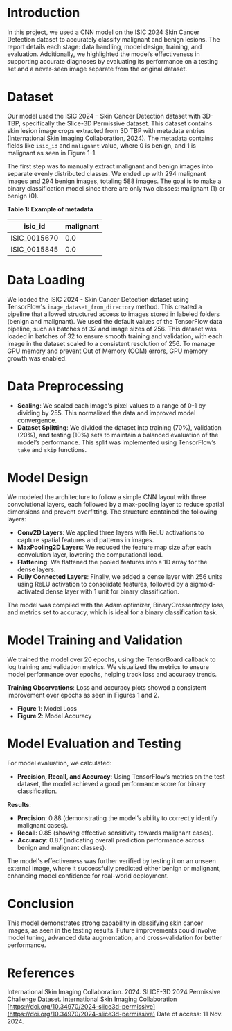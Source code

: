 # Introduction

In this project, we used a CNN model on the ISIC 2024 Skin Cancer Detection dataset to accurately classify malignant and benign lesions. The report details each stage: data handling, model design, training, and evaluation. Additionally, we highlighted the model’s effectiveness in supporting accurate diagnoses by evaluating its performance on a testing set and a never-seen image separate from the original dataset.

# Dataset

Our model used the ISIC 2024 – Skin Cancer Detection dataset with 3D-TBP, specifically the Slice-3D Permissive dataset. This dataset contains skin lesion image crops extracted from 3D TBP with metadata entries (International Skin Imaging Collaboration, 2024). The metadata contains fields like `isic_id` and `malignant` value, where 0 is benign, and 1 is malignant as seen in Figure 1-1.

The first step was to manually extract malignant and benign images into separate evenly distributed classes. We ended up with 294 malignant images and 294 benign images, totaling 588 images. The goal is to make a binary classification model since there are only two classes: malignant (1) or benign (0).

**Table 1: Example of metadata**

| isic_id       | malignant |
|---------------|-----------|
| ISIC_0015670  | 0.0       |
| ISIC_0015845  | 0.0       |

# Data Loading

We loaded the ISIC 2024 - Skin Cancer Detection dataset using TensorFlow's `image_dataset_from_directory` method. This created a pipeline that allowed structured access to images stored in labeled folders (benign and malignant). We used the default values of the TensorFlow data pipeline, such as batches of 32 and image sizes of 256. This dataset was loaded in batches of 32 to ensure smooth training and validation, with each image in the dataset scaled to a consistent resolution of 256. To manage GPU memory and prevent Out of Memory (OOM) errors, GPU memory growth was enabled.

# Data Preprocessing

- **Scaling**: We scaled each image's pixel values to a range of 0-1 by dividing by 255. This normalized the data and improved model convergence.
- **Dataset Splitting**: We divided the dataset into training (70%), validation (20%), and testing (10%) sets to maintain a balanced evaluation of the model’s performance. This split was implemented using TensorFlow’s `take` and `skip` functions.

# Model Design

We modeled the architecture to follow a simple CNN layout with three convolutional layers, each followed by a max-pooling layer to reduce spatial dimensions and prevent overfitting. The structure contained the following layers:

- **Conv2D Layers**: We applied three layers with ReLU activations to capture spatial features and patterns in images.
- **MaxPooling2D Layers**: We reduced the feature map size after each convolution layer, lowering the computational load.
- **Flattening**: We flattened the pooled features into a 1D array for the dense layers.
- **Fully Connected Layers**: Finally, we added a dense layer with 256 units using ReLU activation to consolidate features, followed by a sigmoid-activated dense layer with 1 unit for binary classification.

The model was compiled with the Adam optimizer, BinaryCrossentropy loss, and metrics set to accuracy, which is ideal for a binary classification task.

# Model Training and Validation

We trained the model over 20 epochs, using the TensorBoard callback to log training and validation metrics. We visualized the metrics to ensure model performance over epochs, helping track loss and accuracy trends.

**Training Observations**: Loss and accuracy plots showed a consistent improvement over epochs as seen in Figures 1 and 2.

- **Figure 1**: Model Loss
- **Figure 2**: Model Accuracy

# Model Evaluation and Testing

For model evaluation, we calculated:

- **Precision, Recall, and Accuracy**: Using TensorFlow’s metrics on the test dataset, the model achieved a good performance score for binary classification.

**Results**:

- **Precision**: 0.88 (demonstrating the model’s ability to correctly identify malignant cases).
- **Recall**: 0.85 (showing effective sensitivity towards malignant cases).
- **Accuracy**: 0.87 (indicating overall prediction performance across benign and malignant classes).

The model's effectiveness was further verified by testing it on an unseen external image, where it successfully predicted either benign or malignant, enhancing model confidence for real-world deployment.

# Conclusion

This model demonstrates strong capability in classifying skin cancer images, as seen in the testing results. Future improvements could involve model tuning, advanced data augmentation, and cross-validation for better performance.

# References

International Skin Imaging Collaboration. 2024. SLICE-3D 2024 Permissive Challenge Dataset. International Skin Imaging Collaboration [https://doi.org/10.34970/2024-slice3d-permissive](https://doi.org/10.34970/2024-slice3d-permissive) Date of access: 11 Nov. 2024.
